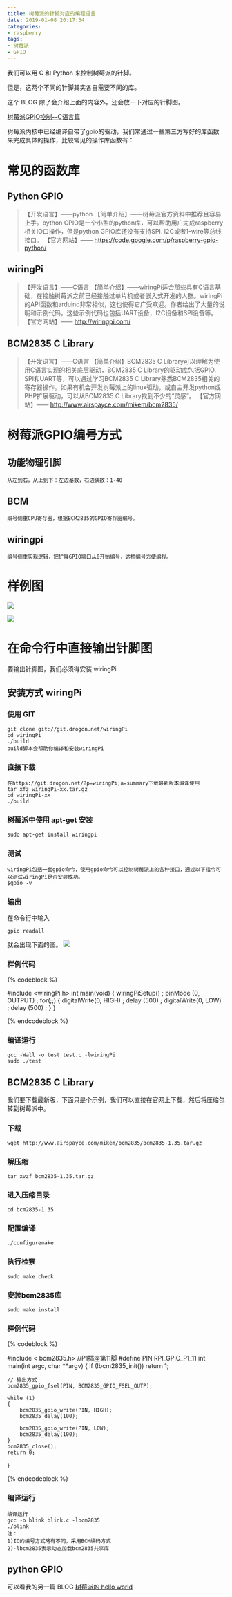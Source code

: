 ```yaml
---
title: 树莓派的针脚对应的编程语言
date: 2019-01-08 20:17:34
categories:
- raspberry
tags:
- 树莓派
- GPIO
---
```

我们可以用 C 和 Python 来控制树莓派的针脚。

但是，这两个不同的针脚其实各自需要不同的库。

这个 BLOG 除了会介绍上面的内容外，还会放一下对应的针脚图。

<!--more-->

[树莓派GPIO控制--C语言篇](https://blog.csdn.net/hu7850/article/details/51785560)

树莓派内核中已经编译自带了gpio的驱动，我们常通过一些第三方写好的库函数来完成具体的操作，比较常见的操作库函数有：

# 常见的函数库

## Python GPIO

>【开发语言】——python
【简单介绍】——树莓派官方资料中推荐且容易上手。python GPIO是一个小型的python库，可以帮助用户完成raspberry相关IO口操作，但是python GPIO库还没有支持SPI. I2C或者1-wire等总线接口。
【官方网站】—— https://code.google.com/p/raspberry-gpio-python/

## wiringPi

>【开发语言】——C语言
【简单介绍】——wiringPi适合那些具有C语言基础，在接触树莓派之前已经接触过单片机或者嵌入式开发的人群。wiringPi的API函数和arduino非常相似，这也使得它广受欢迎。作者给出了大量的说明和示例代码，这些示例代码也包括UART设备，I2C设备和SPI设备等。
【官方网站】—— http://wiringpi.com/

## BCM2835 C Library

>【开发语言】——C语言
【简单介绍】BCM2835 C Library可以理解为使用C语言实现的相关底层驱动，BCM2835 C Library的驱动库包括GPIO. SPI和UART等，可以通过学习BCM2835 C Library熟悉BCM2835相关的寄存器操作。如果有机会开发树莓派上的linux驱动，或自主开发python或PHP扩展驱动，可以从BCM2835 C Library找到不少的“灵感”。
【官方网站】—— http://www.airspayce.com/mikem/bcm2835/

# 树莓派GPIO编号方式

## 功能物理引脚

	从左到右，从上到下：左边基数，右边偶数：1-40

## BCM

	编号侧重CPU寄存器，根据BCM2835的GPIO寄存器编号。
	
## wiringpi

	编号侧重实现逻辑，把扩展GPIO端口从0开始编号，这种编号方便编程。
	
# 样例图

![](/images/raspberry/15_0.jpg)

![](/images/raspberry/15_1.png)

# 在命令行中直接输出针脚图

要输出针脚图，我们必须得安装 wiringPi

## 安装方式 wiringPi

### 使用 GIT

	git clone git://git.drogon.net/wiringPi
	cd wiringPi
	./build
	build脚本会帮助你编译和安装wiringPi

### 直接下载

	在https://git.drogon.net/?p=wiringPi;a=summary下载最新版本编译使用
	tar xfz wiringPi-xx.tar.gz
	cd wiringPi-xx
	./build

### 树莓派中使用 apt-get 安装

	sudo apt-get install wiringpi
	
### 测试

	wiringPi包括一套gpio命令，使用gpio命令可以控制树莓派上的各种接口，通过以下指令可以测试wiringPi是否安装成功。
	$gpio -v

### 输出
在命令行中输入
	
	gpio readall
	
就会出现下面的图。
![](/images/raspberry/15_2.png)
### 样例代码
{% codeblock %}

#include <wiringPi.h> 
int main(void) 
{ 
	wiringPiSetup() ; 
	pinMode (0, OUTPUT) ; 
	for(;;) 
	{ 
		digitalWrite(0, HIGH) ; delay (500) ; 
		digitalWrite(0, LOW) ; delay (500) ; 
	} 
}

{% endcodeblock %}
### 编译运行

	gcc -Wall -o test test.c -lwiringPi 
	sudo ./test

## BCM2835 C Library
我们要下载最新版，下面只是个示例，我们可以直接在官网上下载，然后将压缩包转到树莓派中。
### 下载

	wget http://www.airspayce.com/mikem/bcm2835/bcm2835-1.35.tar.gz
	
### 解压缩

	tar xvzf bcm2835-1.35.tar.gz
	
### 进入压缩目录

	cd bcm2835-1.35
	
### 配置编译

	./configuremake
	
### 执行检察

	sudo make check
	
### 安装bcm2835库

	sudo make install
	
### 样例代码
{% codeblock %}

#include < bcm2835.h> 
//P1插座第11脚 
#define PIN RPI_GPIO_P1_11 
int main(int argc, char **argv) 
{ 
	if (!bcm2835_init()) 
		return 1;

	// 输出方式 
	bcm2835_gpio_fsel(PIN, BCM2835_GPIO_FSEL_OUTP);

	while (1) 
	{ 
		bcm2835_gpio_write(PIN, HIGH); 
		bcm2835_delay(100);

		bcm2835_gpio_write(PIN, LOW); 
		bcm2835_delay(100); 
	} 
	bcm2835_close(); 
	return 0; 
}

{% endcodeblock %}
### 编译运行

	编译运行
	gcc -o blink blink.c -lbcm2835
	./blink
	注：
	1)IO的编号方式略有不同，采用BCM编码方式
	2)-lbcm2835表示动态加载bcm2835共享库


## python GPIO
可以看我的另一篇 BLOG
[树莓派的 hello world](https://benpaodewoniu.github.io/2018/12/27/raspberrypi6/)







